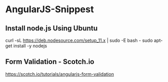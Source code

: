 # AngularJS-Snippest

## Install node.js Using Ubuntu
curl -sL https://deb.nodesource.com/setup_11.x | sudo -E bash -
sudo apt-get install -y nodejs

## Form Validation - Scotch.io
https://scotch.io/tutorials/angularjs-form-validation
